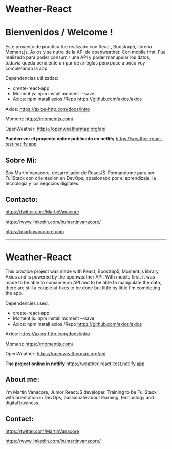 # Weather-React
# Bienvenidos / Welcome !

Este proyecto de practica fue realizado con React, Boostrap5, libreria Moment.js, Axios y se nutre de la API de openweather. Con mobile first.
Fue realizado para poder consumir una API y poder manupular los datos, todavia queda pendiente un par de arreglos pero poco a poco voy completando la app.

Dependencias utilizadas:
  - create-react-app
  - Moment.js: npm install moment --save  
  - Axios:   npm install axios /Repo https://github.com/axios/axios


Axios: https://axios-http.com/docs/intro

Moment: https://momentjs.com/

OpenWeather: https://openweathermap.org/api

**Pueden ver el proyecto online publicado en netlify** https://weather-react-test.netlify.app

## Sobre Mi:
Soy Martin Vanacore, desarrollador de ReactJS. Formandome para ser FullStack con orientacion en DevOps, apasionado por el aprendizaje, la tecnologia y los negocios digitales.


## Contacto:

https://twitter.com/MartinVanacore

https://www.linkedin.com/in/martinvanacore/

https://martinvanacore.com

---
# Weather-React

This practice project was made with React, Boostrap5, Moment.js library, Axios and is powered by the openweather API. With mobile first.
It was made to be able to consume an API and to be able to manipulate the data, there are still a couple of fixes to be done but little by little I'm completing the app.

Dependencies used:
  - create-react-app
  - Moment.js: npm install moment --save  
  - Axios:   npm install axios /Repo https://github.com/axios/axios

Axios: https://axios-http.com/docs/intro

Moment: https://momentjs.com/

OpenWeather: https://openweathermap.org/api

**The project online in netlify** https://weather-react-test.netlify.app



## About me:
I'm Martin Vanacore, Junior ReactJS developer. Training to be FullStack with orientation in DevOps, passionate about learning, technology and digital business.

## Contact:

https://twitter.com/MartinVanacore

https://www.linkedin.com/in/martinvanacore/
